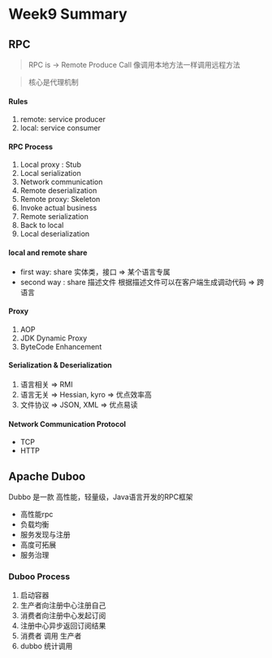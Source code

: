 # Week9 Summary

## RPC
> RPC is -> Remote Produce Call 像调用本地方法一样调用远程方法

> 核心是代理机制

#### Rules
1. remote: service producer
2. local: service consumer


#### RPC Process
1. Local proxy : Stub
2. Local serialization
3. Network communication
4. Remote deserialization
5. Remote proxy: Skeleton
6. Invoke actual business   
7. Remote serialization
8. Back to local
9. Local deserialization 


#### local and remote share
- first way: share 实体类，接口  => 某个语言专属
- second way : share 描述文件 根据描述文件可以在客户端生成调动代码 => 跨语言

#### Proxy 
1. AOP
2. JDK Dynamic Proxy 
3. ByteCode Enhancement

#### Serialization & Deserialization
1. 语言相关 => RMI
2. 语言无关 => Hessian, kyro => 优点效率高
3. 文件协议 => JSON, XML   => 优点易读

#### Network Communication Protocol 
- TCP
- HTTP


## Apache Duboo
Dubbo 是一款 高性能，轻量级，Java语言开发的RPC框架
- 高性能rpc
- 负载均衡
- 服务发现与注册
- 高度可拓展
- 服务治理

### Duboo Process
1. 启动容器
2. 生产者向注册中心注册自己
3. 消费者向注册中心发起订阅
4. 注册中心异步返回订阅结果
5. 消费者 调用 生产者
6. dubbo 统计调用








